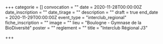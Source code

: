 +++
categorie = []
convocation = ""
date = 2020-11-28T00:00:00Z
date_inscription = ""
date_tirage = ""
description = ""
draft = true
end_date = 2020-11-29T00:00:00Z
event_type = "interclub_regional"
fiche_inscription = ""
image = ""
lieu = "Boulogne - Gymnase de la BioDiversité"
poster = ""
reglement = ""
title = "Interclub Régional J3"

+++
